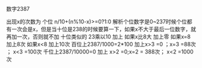数字2387

出现x的次数为
个位 n/10+(n%10-x)>=0?1:0  解析个位数字是0~237时候个位都有一次会是x，但是当十位是238的时候要算一下，如果x不大于最后一位数字，就再加一次，否则就不加
十位类似的 23乘以10 加上 如果x比8大 加上零 如果x=8 加上8次 如果x<8 加上10次
百位上2387/1000=2*100 加上x>3 =0 ；x=3 =88次 ； x<3 =100次
千位上2387/10000=0 加上 x>2 =0;x=2 = 388次； x<2 =1000次 

                                   